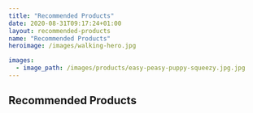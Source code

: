 ```yaml
---
title: "Recommended Products"
date: 2020-08-31T09:17:24+01:00
layout: recommended-products
name: "Recommended Products"
heroimage: /images/walking-hero.jpg

images:
  - image_path: /images/products/easy-peasy-puppy-squeezy.jpg.jpg
---
```



## Recommended Products
